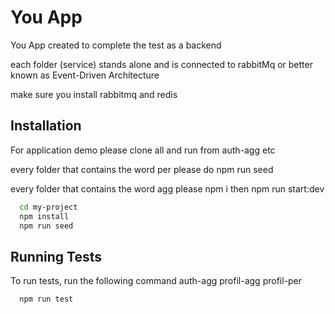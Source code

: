 # You App

You App created to complete the test as a backend

each folder (service) stands alone and is connected to rabbitMq or better known as Event-Driven Architecture

make sure you install rabbitmq and redis

## Installation

For application demo please clone all and run from auth-agg etc

every folder that contains the word per please do npm run seed

every folder that contains the word agg please npm i then npm run start:dev

```bash
  cd my-project
  npm install
  npm run seed
```

## Running Tests

To run tests, run the following command
auth-agg
profil-agg
profil-per

```bash
  npm run test
```
